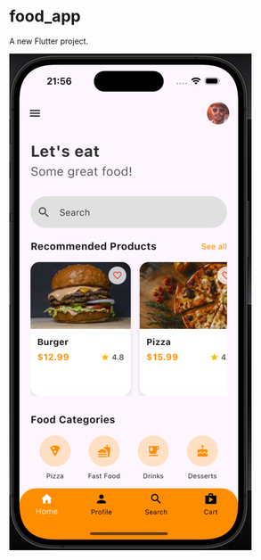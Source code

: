 # food_app

A new Flutter project.

<img src="https://github.com/arthurdavidonisrd/Food_App/blob/main/lib/images/UI.png" alt="Descrição da imagem">
